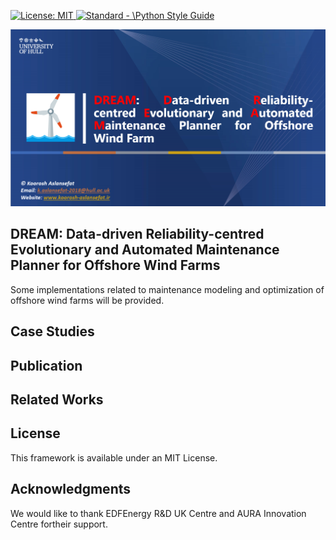 <p align="left">

 <a href="https://opensource.org/licenses/MIT"><img src="https://img.shields.io/badge/License-MIT-yellow.svg" alt="License: MIT">
  <a href="https://standardjs.com"><img src="https://img.shields.io/badge/code_style-standard-brightgreen.svg" alt="Standard - \Python Style Guide"></a>
</p>

<p align="center">
 <img src="https://github.com/koo-ec/WindTurbine_Maintenance_Tests/blob/master/DREAM.PNG" alt="DREAM"> </p>

## DREAM: Data-driven Reliability-centred Evolutionary and Automated Maintenance Planner for Offshore Wind Farms

Some implementations related to maintenance modeling and optimization of offshore wind farms will be provided.

## Case Studies 

## Publication


## Related Works

## License
This framework is available under an MIT License.

## Acknowledgments
We would like to thank EDFEnergy R&D UK Centre and AURA Innovation Centre fortheir support.
